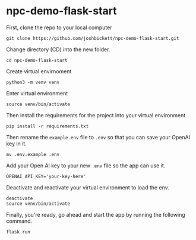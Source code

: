 # npc-demo-flask-start

First, clone the repo to your local computer

```
git clone https://github.com/joshbickett/npc-demo-flask-start.git
```

Change directory (CD) into the new folder. 
```
cd npc-demo-flask-start
```

Create virtual envirnoment
```
python3 -m venv venv
```

Enter virtual environment
```
source venv/bin/activate
```

Then install the requirements for the project into your virtual environment
```
pip install -r requirements.txt
```

Then rename the `example.env` file to `.env` so that you can save your OpenAI key in it. 
```
mv .env.example .env
```

Add your Open AI key to your new `.env` file so the app can use it. 
```
OPENAI_API_KEY='your-key-here'
```

Deactivate and reactivate your virtual environment to load the env. 
```
deactivate
source venv/bin/activate
```


Finally, you're ready, go ahead and start the app by running the following command. 
```
flask run
```

